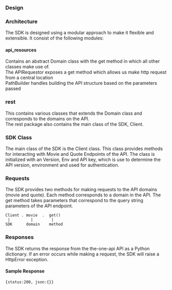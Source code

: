 ### Design

### Architecture

The SDK is designed using a modular approach to make it flexible and extensible. It consist of the following modules:

#### api_resources
Contains an abstract Domain class with the get method in which all other classes make use of. \
The APIRequestor exposes a get method which allows us make http request from a central location  \
PathBuilder handles building the API structure based on the parameters passed

### rest
This contains various classes that extends the Domain class and corresponds to the domains on the API. \
The rest package also contains the main class of the SDK, Client.

### SDK Class
The main class of the SDK is the Client class. This class provides methods for interacting with Movie and Quote Endpoints of the API. The class is initialized with an Version, Env and API key, which is use to determine the API version, environment and used for authentication.

### Requests
The SDK provides two methods for making requests to the API domains (movie and quote). Each method corresponds to a domain in the  API. The get method takes parameters that correspond to the query string parameters of the API endpoint.
```
Client . movie  .  get()
 |         |        |
SDK      domain    method
```

### Responses
The SDK returns the response from the the-one-api API as a Python dictionary. If an error occurs while making a request, the SDK will raise a HttpError exception.
#### Sample Response
``{status:200, json:{}}``